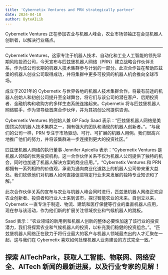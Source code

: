 ```yaml
---
title: 'Cybernetix Ventures and PRN strategically partner'
date: 2024-04-18
author: ByteAILib
---
```


Cybernetix Ventures 正在参加农业与机器人峰会，农业市场领袖正在会见机器人创新者，以解决行业痛点。

---
Cybernetix Ventures，这家专注于机器人技术、自动化和工业人工智能的领先早期风险投资公司，今天宣布与匹兹堡机器人网络（PRN）建立战略合作伙伴关系，作为该公司长期的机器人技术集群参与计划的一部分。此次合作旨在帮助匹兹堡的机器人创业公司取得成功，并将集群中更多可投资的机器人机会推向全球市场。

成立于2021年的 Cybernetix 与世界各地的机器人技术集群合作，将最有前途的机器人创始人和初创公司提升至全球舞台，将它们与该公司的潜在客户、后期投资者、金融机构和收购方的多样生态系统连接起来。Cybernetix 将与匹兹堡机器人网络联手，作为领导级首席合作伙伴，并为其初创公司提供咨询。

Cybernetix Ventures 的创始人兼 GP Fady Saad 表示：“匹兹堡机器人网络是美国顶尖的机器人技术集群之一，拥有强大的团队和涌现的机器人创新者。”。“与我们的公司一样，PRN 专注于市场驱动、可行、可扩展的机器人用例。我们很高兴地推广他们的努力，并将该集群进一步连接到更大的投资社区。”

匹兹堡机器人网络的执行董事 Jennifer Apicella 表示：“Cybernetix Ventures 是机器人领域的优秀投资机构，这一合作伙伴关系不仅为机器人公司提供了独特的机会，同时也加速了机器人解决方案的商业应用。”。“Cybernetix Ventures 和 PRN 都拥有一系列相符的价值观，承诺为通向商业化道路上的机器人公司带来重大益处。我们钦佩他们对机器人如何直接促进特定行业未来发展的独特专业知识和了解。”

此次合作伙伴关系的宣布与农业与机器人峰会同时进行，匹兹堡机器人网络正欢迎农业创新者、投资者和行业人士来到该市，探讨智能农业的未来。自创立以来，Cybernetix 一直专注于制造、物流、建筑和医疗保健等行业的垂直机器人应用，现在参与该活动，作为他们新的扩展关注领域农业和气候机器人的跳板。

Saad 表示：“农业领域的新用例和机器人创新的整体必要性加速了该行业的投资潜力，我们将探索农业和气候机器人的投资，以补充我们稳健的投资组合。”。“匹兹堡机器人网络正在致力于将行业最大的客户与机器人领域最杰出的人才汇聚在一起，这与我们在 Cybernetix 喜欢如何处理机器人业务建设的方式完全一致。”

探索 AITechPark，获取人工智能、物联网、网络安全、AITech 新闻的最新进展，以及行业专家的见解！
---
